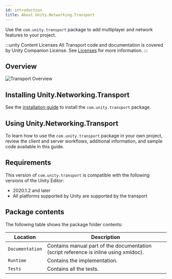 ```yaml
---
id: introduction
title: About Unity.Networking.Transport
---
```


Use the `com.unity.transport` package to add multiplayer and network features to your project.

:::unity Content Licenses
All Transport code and documentation is covered by Unity Companion License. See [Licenses](../license.md) for more information.
:::

## Overview

![Transport Overview](/img/transport/layercake.png)

## Installing Unity.Networking.Transport

See the [installation guide](install.md) to install the `com.unity.transport` package.

## Using Unity.Networking.Transport

To learn how to use the `com.unity.transport` package in your own project, review the client and server workflows, additional information, and sample code available in this guide.

##  Requirements

This version of `com.unity.transport` is compatible with the following versions of the Unity Editor:

* 2020.1.2 and later
* All platforms supported by Unity are supported by the transport

## Package contents

The following table shows the package folder contents:

| Location | Description |
| --- | --- |
| `Documentation` | Contains manual part of the documentation (script reference is inline using xmldoc). |
| `Runtime` | Contains the implementation. |
| `Tests` | Contains all the tests. |